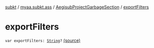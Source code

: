 [subkt](../../index.md) / [myaa.subkt.ass](../index.md) / [AegisubProjectGarbageSection](index.md) / [exportFilters](./export-filters.md)

# exportFilters

`var exportFilters: `[`String`](https://kotlinlang.org/api/latest/jvm/stdlib/kotlin/-string/index.html)`?` [(source)](https://github.com/Myaamori/SubKt/blob/0.1.11/src/main/kotlin/myaa/subkt/ass/parser.kt#L742)
